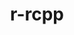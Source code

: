---
title: "r-rcpp"
layout: cache
categories: [package, develop-2025-01-26]
meta: {"versions": ["1.0.13-1"], "compilers": ["gcc@=11.4.0", "gcc@=7.5.0"], "oss": ["ubuntu18.04", "ubuntu22.04"], "platforms": ["linux"], "targets": ["x86_64_v3"], "stacks": ["build_systems", "hep", "root"], "num_specs": 2, "num_specs_by_stack": {"root": 2, "build_systems": 1, "hep": 1}}
spec_details: [{"hash": "zhqbwksxklp6v5bvuo7bbfajzgqc4ft5", "compiler": "gcc@=7.5.0", "versions": ["1.0.13-1"], "os": "ubuntu18.04", "platform": "linux", "target": "x86_64_v3", "variants": ["build_system=generic"], "stacks": ["root", "build_systems"], "size": "-", "tarball": "https://binaries.spack.io/develop-2025-01-26/build_cache/linux-ubuntu18.04-x86_64_v3/gcc-7.5.0/r-rcpp-1.0.13-1/linux-ubuntu18.04-x86_64_v3-gcc-7.5.0-r-rcpp-1.0.13-1-zhqbwksxklp6v5bvuo7bbfajzgqc4ft5.spack"}, {"hash": "dilyfjop5trg3v5jymwqyy5shvxysgs7", "compiler": "gcc@=11.4.0", "versions": ["1.0.13-1"], "os": "ubuntu22.04", "platform": "linux", "target": "x86_64_v3", "variants": ["build_system=generic"], "stacks": ["root", "hep"], "size": "-", "tarball": "https://binaries.spack.io/develop-2025-01-26/build_cache/linux-ubuntu22.04-x86_64_v3/gcc-11.4.0/r-rcpp-1.0.13-1/linux-ubuntu22.04-x86_64_v3-gcc-11.4.0-r-rcpp-1.0.13-1-dilyfjop5trg3v5jymwqyy5shvxysgs7.spack"}]
---
